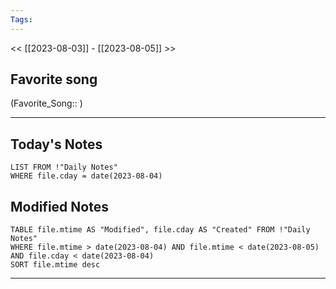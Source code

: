```yaml
---
Tags:
---
```

<< [[2023-08-03]] - [[2023-08-05]] >>
## Favorite song
(Favorite_Song:: )

___
## Today's Notes
```dataview
LIST FROM !"Daily Notes"
WHERE file.cday = date(2023-08-04)
```
## Modified Notes
```dataview
TABLE file.mtime AS "Modified", file.cday AS "Created" FROM !"Daily Notes" 
WHERE file.mtime > date(2023-08-04) AND file.mtime < date(2023-08-05) AND file.cday < date(2023-08-04)
SORT file.mtime desc
```
___
